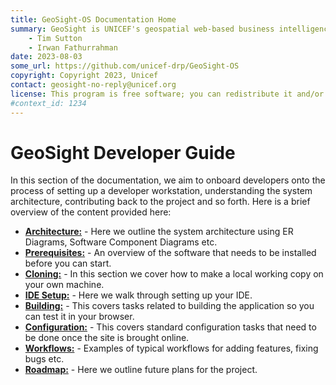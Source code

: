 ```yaml
---
title: GeoSight-OS Documentation Home 
summary: GeoSight is UNICEF's geospatial web-based business intelligence platform.
    - Tim Sutton
    - Irwan Fathurrahman
date: 2023-08-03
some_url: https://github.com/unicef-drp/GeoSight-OS
copyright: Copyright 2023, Unicef
contact: geosight-no-reply@unicef.org
license: This program is free software; you can redistribute it and/or modify it under the terms of the GNU Affero General Public License as published by the Free Software Foundation; either version 3 of the License, or (at your option) any later version.
#context_id: 1234
---
```


# GeoSight Developer Guide

In this section of the documentation, we aim to onboard developers onto the process of setting up a developer workstation, understanding the system architecture, contributing back to the project and so forth. Here is a brief overview of the content provided here:

* **[Architecture:](./architecture.md)** - Here we outline the system architecture using ER Diagrams, Software Component Diagrams etc.
* **[Prerequisites:](./prerequisites.md)** - An overview of the software that needs to be installed before you can start. 
* **[Cloning:](./cloning.md)** - In this section we cover how to make a local working copy on your own machine. 
* **[IDE Setup:](./ide-setup.md)** - Here we walk through setting up your IDE. 
* **[Building:](./building.md)** - This covers tasks related to building the application so you can test it in your browser.
* **[Configuration:](./configuration.md)** - This covers standard configuration tasks that need to be done once the site is brought online.
* **[Workflows:](./workflows.md)** - Examples of typical workflows for adding features, fixing bugs etc. 
* **[Roadmap:](./roadmap.md)** - Here we outline future plans for the project.

